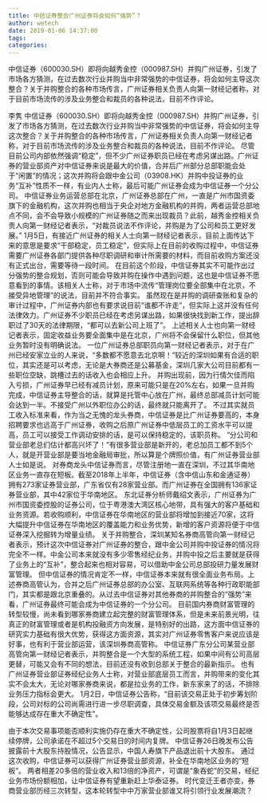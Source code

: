 ```yaml
---
title: 中信证券整合广州证券将会如何“强势”？
author: wetech
date: 2019-01-06 14:37:00
tags: 
categories: 
---
```

中信证券（600030.SH）即将向越秀金控（000987.SH）并购广州证券，引发了市场各方猜测，在过去数次行业并购当中非常强势的中信证券，将会如何主导这次整合？关于并购整合的各种市场传言，广州证券相关负责人向第一财经记者称，对于目前市场流传的涉及业务整合和裁员的各种说法，目前不作评论。
<!-- more -->
李隽
中信证券（600030.SH）即将向越秀金控（000987.SH）并购广州证券，引发了市场各方猜测，在过去数次行业并购当中非常强势的中信证券，将会如何主导这次整合？关于并购整合的各种市场传言，广州证券相关负责人向第一财经记者称，对于目前市场流传的涉及业务整合和裁员的各种说法，目前不作评论。
尽管目前公司内部依然强调“稳定”，但不少广州证券职员已经在考虑另谋出路。广州证券的营业部资产对中信证券来说是最大的价值，合并后广州部分总部职能会处于“闲置”的情况；这次并购将会跟中金公司（03908.HK）并购中投证券的业务“互补”性质不一样，有业内人士称，最后可能广州证券会成为中信证券一个分公司。
中信证券业务运营总部在北京，广州证券总部在广州，一直是广州市国资委旗下的金融机构，这次并购也相当于央企对地方金融机构的并购，两者运营总部地点不同，会不会导致小规模的广州证券随之而来出现裁员？此前，越秀金控相关负责人向第一财经记者表示，“对裁员说法不作评论，并购是为了公司和员工更好发展。”
1月5日，有接近广州证券的相关人士向第一财经记者表示，目前上面传达下来的意思是要求“干部稳定，员工稳定”，但实际上在目前的收购过程中，中信证券需要广州证券各部门提供各种尽职调研和审计所需要的材料，而目前收购方案还没有正式出台，需要等待一段时间。
在目前这个阶段，中信证券其实不可能作出过分强势的整合规划，否则可能会导致并购在操作中遇到问题，这也是中信证券不愿意看到的事情。该相关人士称，对于市场中流传“管理岗位要全部集中在北京，不接受异地管理”的说法，目前并不符合事实。
虽然现在是并购的调研查账和复杂的审计过程中，广州证券内部也有要求说目前“谁都不许走”，但实际上这并没有任何法律效力。广州证券不少职员已经在考虑另谋出路，如果很快找到新工作，提出辞职过了30天的法律期限，“都可以去新公司上班了”。
上述相关人士也向第一财经记者表示，固定收益业务要全面集中是在北京，广州将不会保留什么职位，但其他业务暂时没有明确说法。
一位广州证券总部职员向第一财经记者表示，对于在广州已经安家立业的人来说，“多数都不愿意去北京啊！”较近的深圳如果有合适的职位，其实还是可以考虑，无论是大券商还是公募基金，深圳几家大公司目前都有一些职位空缺，跳槽过去的话收入也会相应上升。
并购出现前，因为行情欠佳而陷入亏损，广州证券早已经有减员计划，原来可能只是在20%左右，如果一旦并购完成，中信证券主导整合的话，就算是托管中心放在广州，最终总部减员计划可能会达到一半。不接受广州以外职位办公的话，最终就只能离开了。
不过其实就员工收入标准来看，作为当之无愧的龙头券商，中信证券是比广州证券要高的，本身招聘要求也远高于广州证券，收购之后原广州证券中低层员工的工资水平可以提高，员工可以接受工作调动安排的话，是可以保持稳定的，该职员称。
“分公司和营业部老总们估计都高兴坏了！”有很多营业部是新开的，老总加员工都不到5个人，就是开营业部是要当地金融局审批，所以算是个牌照价值，有广州证券营业部人士如是说。
对券商龙头中信证券而言，尽管注册地一直在深圳，不过其华南地区业务一直存在短板。截至2018年上半年，中信证券（含中信山东和金通证券）拥有273家证券营业部，广东省仅有28家营业部。而广州证券在全国拥有136家证券营业部，其中42家位于华南地区。
东北证券分析师戴绍文表示，广州证券为广州市国资委控股的证券公司，位于粤港澳大湾区核心地带，具有强大的客户基础和业务资源。若收购顺利，中信证券在华南地区的营业部将增加到接近70家，这将大幅提升中信证券在华南地区的覆盖能力和业务优势，新增的客户资源将便于中信证券深入挖掘转为增量业绩。
关于并购整合，深圳某知名券商高管向第一财经记者表示，预计这次中信证券对广州证券的整合，跟中金公司并购中投证券的情况将完全不一样。中金公司本来就没有多少零售经纪业务，并购中投之后主要就是获得了业务上的“互补”，整合起来也相对容易，可以借助中金公司总部投研力量发展财富管理。
但中信证券的情况肯定不一样，中信证券本来就有很全面业务布局。上述券商高管认为，合并之后广州证券总部的办公室、互联网系统等各种行政职能部门，其实都是跟北京重叠的。从过去中信证券对其他券商的并购整合的“强势”来看，广州证券最终可能会成为中信证券的一个分公司。
目前国内券商财富管理的转型较慢，尚未看到哪家券商建立起完整的财富管理体系，但是未来前景光明，往真正的财富管理或者是机构投融资方向发展，是特别好的出路，这方面中信证券的研究实力基础有很大优势，获得这方面资源，其实对广州证券零售客户来说应该是好事，也有利于营业部运营，该深圳券商高管称。
中信证券广东分公司某营业部高管向第一财经记者表示，并购整合是一个大型的系统工程，如果中间有公司高层更替，可能又会有不同的想法，目前还没有收到总部关于整合的最新指示。
也有广州证券营业部证券经纪业务人士称，对营业部底层员工而言，并购带来的变化其实不会太大，无论对哪家券商来说，都是拉业务的工作，新东家来了的话，不排除业务压力指标会更大。
1月2日，中信证券公告称，“目前该交易正处于初步筹划阶段，公司对标的公司尚需进行进一步尽职调查，具体交易金额及该项交易最终是否能够达成存在重大不确定性”。
 
 
由于本次交易事项能否顺利实施仍存在重大不确定性，公司股票将自1月3日起继续停牌，公司承诺在不超过5个交易日的时间内复牌。
中信证券26日晚发布公告披露前十大股东持股情况，公告显示，中国人寿旗下产品退出前十大股东。
通过这次收购，中信证券可以获得广州证券营业部资源，补全在华南地区业务的“短板”。
两者相差20多倍的营业收入和13倍的净资产，可谓是“象吞蛇”的交易，经纪业务市场份额相加，让中信证券有望重新赶上华泰证券。
时代变迁王者亦变，券商营业部历经三次转型，这本轮转型中中万家营业部谁又将引领行业发展潮流？

